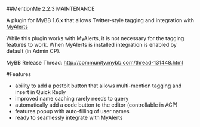 ##MentionMe 2.2.3 MAINTENANCE

A plugin for MyBB 1.6.x that allows Twitter-style tagging and integration with [MyAlerts](https://github.com/euantor/MyAlerts)

While this plugin works with MyAlerts, it is not necessary for the tagging features to work. When MyAlerts is installed integration is enabled by default (in Admin CP).

MyBB Release Thread: http://community.mybb.com/thread-131448.html

#Features
* ability to add a postbit button that allows multi-mention tagging and insert in Quick Reply
* improved name caching rarely needs to query
* automatically add a code button to the editor (controllable in ACP)
* features popup with auto-filling of user names
* ready to seamlessly integrate with MyAlerts
